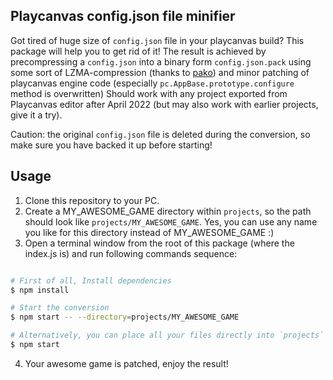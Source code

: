 ## Playcanvas config.json file minifier 

Got tired of huge size of `config.json` file in your playcanvas build? This package will help you to get rid of it!
The result is achieved by precompressing a `config.json` into a binary form `config.json.pack` using some sort of LZMA-compression (thanks to [pako](https://github.com/nodeca/pako)) and minor patching of playcanvas engine code (especially `pc.AppBase.prototype.configure` method is overwritten)
Should work with any project exported from Playcanvas editor after April 2022 (but may also work with earlier projects, give it a try).

Caution: the original `config.json` file is deleted during the conversion, so make sure you have backed it up before starting!


## Usage
1. Clone this repository to your PC.
2. Create a MY_AWESOME_GAME directory within `projects`, so the path should look like `projects/MY_AWESOME_GAME`. Yes, you can use any name you like for this directory instead of MY_AWESOME_GAME :) 
3. Open a terminal window from the root of this package (where the index.js is) and run following commands sequence:

```bash

# First of all, Install dependencies
$ npm install

# Start the conversion
$ npm start -- --directory=projects/MY_AWESOME_GAME

# Alternatively, you can place all your files directly into `projects` folder and run simple `npm start`:
$ npm start

```
4. Your awesome game is patched, enjoy the result!
    
